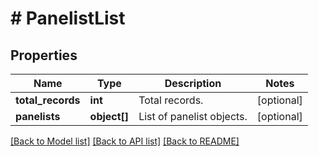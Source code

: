 # # PanelistList

## Properties

Name | Type | Description | Notes
------------ | ------------- | ------------- | -------------
**total_records** | **int** | Total records. | [optional] 
**panelists** | **object[]** | List of panelist objects. | [optional] 

[[Back to Model list]](../../README.md#documentation-for-models) [[Back to API list]](../../README.md#documentation-for-api-endpoints) [[Back to README]](../../README.md)


